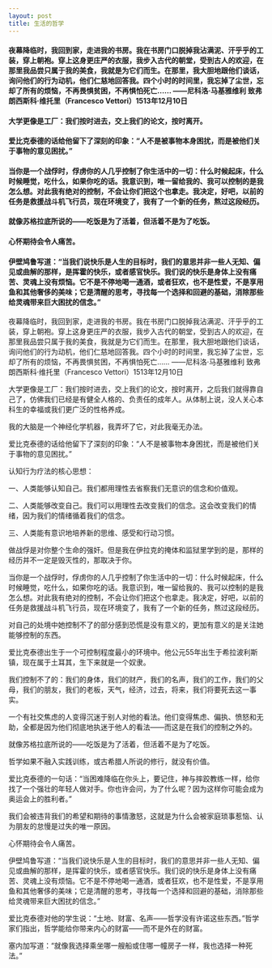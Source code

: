 ```yaml
---
layout: post
title: 生活的哲学
---
```

#### 夜幕降临时，我回到家，走进我的书房。我在书房门口脱掉我沾满泥、汗乎乎的工装，穿上朝袍。穿上这身更庄严的衣服，我步入古代的朝堂，受到古人的欢迎，在那里我品尝只属于我的美食，我就是为它们而生。在那里，我大胆地跟他们谈话，询问他们的行为动机，他们仁慈地回答我。四个小时的时间里，我忘掉了尘世，忘却了所有的烦恼，不再畏惧贫困，不再惧怕死亡…… ——尼科洛·马基雅维利 致弗朗西斯科·维托里（Francesco Vettori）1513年12月10日
#### 大学更像是工厂：我们按时进去，交上我们的论文，按时离开。
#### 爱比克泰德的话给他留下了深刻的印象：“人不是被事物本身困扰，而是被他们关于事物的意见困扰。”
#### 当你是一个战俘时，俘虏你的人几乎控制了你生活中的一切：什么时候起床，什么时候睡觉，吃什么，如果你吃的话。我意识到，唯一留给我的、我可以控制的是我怎么想。对此我有绝对的控制，不会让你们把这个也拿走。我决定，好吧，以前的任务是救援战斗机飞行员，现在环境变了，我有了一个新的任务，熬过这段经历。
#### 就像苏格拉底所说的——吃饭是为了活着，但活着不是为了吃饭。
#### 心怀期待会令人痛苦。
#### 伊壁鸠鲁写道：“当我们说快乐是人生的目标时，我们的意思并非一些人无知、偏见或曲解的那样，是挥霍的快乐，或者感官快乐。我们说的快乐是身体上没有痛苦、灵魂上没有烦恼。它不是不停地喝一通酒，或者狂欢，也不是性爱，不是享用鱼和其他奢侈的美味；它是清醒的思考，寻找每一个选择和回避的基础，消除那些给灵魂带来巨大困扰的信念。”
<!-- more -->
夜幕降临时，我回到家，走进我的书房。我在书房门口脱掉我沾满泥、汗乎乎的工装，穿上朝袍。穿上这身更庄严的衣服，我步入古代的朝堂，受到古人的欢迎，在那里我品尝只属于我的美食，我就是为它们而生。在那里，我大胆地跟他们谈话，询问他们的行为动机，他们仁慈地回答我。四个小时的时间里，我忘掉了尘世，忘却了所有的烦恼，不再畏惧贫困，不再惧怕死亡…… ——尼科洛·马基雅维利 致弗朗西斯科·维托里（Francesco Vettori）1513年12月10日

大学更像是工厂：我们按时进去，交上我们的论文，按时离开，之后我们就得靠自己了，仿佛我们已经是有健全人格的、负责任的成年人。从体制上说，没人关心本科生的幸福或我们更广泛的性格养成。

我的大脑是一个神经化学机器，我弄坏了它，对此我毫无办法。

爱比克泰德的话给他留下了深刻的印象：“人不是被事物本身困扰，而是被他们关于事物的意见困扰。”

认知行为疗法的核心思想：

一、人类能够认知自己。我们都用理性去省察我们无意识的信念和价值观。

二、人类能够改变自己。我们可以用理性去改变我们的信念。这会改变我们的情绪，因为我们的情绪循着我们的信念。

三、人类能有意识地培养新的思维、感受和行动习惯。

做战俘是对你整个生命的强奸。但是我在伊拉克的掩体和监狱里学到的是，那样的经历并不一定是毁灭性的，那取决于你。

当你是一个战俘时，俘虏你的人几乎控制了你生活中的一切：什么时候起床，什么时候睡觉，吃什么，如果你吃的话。我意识到，唯一留给我的、我可以控制的是我怎么想。对此我有绝对的控制，不会让你们把这个也拿走。我决定，好吧，以前的任务是救援战斗机飞行员，现在环境变了，我有了一个新的任务，熬过这段经历。

对自己的处境中她控制不了的部分感到恐慌是没有意义的，更加有意义的是关注她能够控制的东西。

爱比克泰德出生于一个可控制程度最小的环境中。他公元55年出生于希拉波利斯镇，现在属于土耳其，生下来就是一个奴隶。

我们控制不了的：我们的身体，我们的财产，我们的名声，我们的工作，我们的父母，我们的朋友，我们的老板，天气，经济，过去，将来，我们将要死去这一事实。

一个有社交焦虑的人变得沉迷于别人对他的看法。他们变得焦虑、偏执、愤怒和无助，全都是因为他们彻底地执迷于他人的看法——而这是在我们的控制之外的。

就像苏格拉底所说的——吃饭是为了活着，但活着不是为了吃饭。

哲学如果不融入实践训练，或古希腊人所说的修行，就没有价值。

爱比克泰德的一句话：“当困难降临在你头上，要记住，神与摔跤教练一样，给你找了一个强壮的年轻人做对手。你也许会问，为了什么呢？因为这样你可能会成为奥运会上的胜利者。”

我们会被违背我们的希望和期待的事情激怒，这就是为什么会被家庭琐事惹恼、认为朋友的怠慢是过失的唯一原因。

心怀期待会令人痛苦。

伊壁鸠鲁写道：“当我们说快乐是人生的目标时，我们的意思并非一些人无知、偏见或曲解的那样，是挥霍的快乐，或者感官快乐。我们说的快乐是身体上没有痛苦、灵魂上没有烦恼。它不是不停地喝一通酒，或者狂欢，也不是性爱，不是享用鱼和其他奢侈的美味；它是清醒的思考，寻找每一个选择和回避的基础，消除那些给灵魂带来巨大困扰的信念。”

爱比克泰德对他的学生说：“土地、财富、名声——哲学没有许诺这些东西。”哲学家们指出，哲学能给你带来内心的财富——而不是外在的财富。

塞内加写道：“就像我选择乘坐哪一艘船或住哪一幢房子一样，我也选择一种死法。”